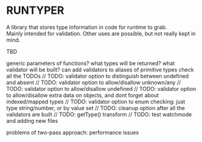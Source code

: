 # RUNTYPER

A library that stores type information in code for runtime to grab.  
Mainly intended for validation. Other uses are possible, but not really kept in mind.  

TBD

generic parameters of functions? what types will be returned? what validator will be built?
can add validators to aliases of primitive types
check all the TODOs
// TODO: validator option to distinguish between undefined and absent
// TODO: validator option to allow/disallow unknown/any
// TODO: validator option to allow/disallow undefined
// TODO: validator option to allow/disallow extra data on objects, and dont forget about indexed/mapped types
// TODO: validator option to enum checking: just type string/number, or by value set
// TODO: cleanup option after all the validators are built
// TODO: getType() transform
// TODO: test watchmode and adding new files

problems of two-pass approach: performance issues
